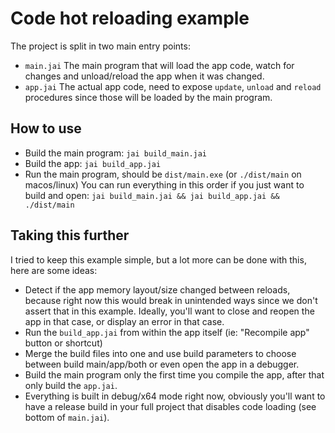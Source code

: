 # Code hot reloading example

The project is split in two main entry points:
- `main.jai` The main program that will load the app code, watch for changes and unload/reload the app when it was changed.
- `app.jai` The actual app code, need to expose `update`, `unload` and `reload` procedures since those will be loaded by the main program.

## How to use
- Build the main program: `jai build_main.jai`
- Build the app: `jai build_app.jai`
- Run the main program, should be `dist/main.exe` (or `./dist/main` on macos/linux)
You can run everything in this order if you just want to build and open: `jai build_main.jai && jai build_app.jai && ./dist/main`

## Taking this further
I tried to keep this example simple, but a lot more can be done with this, here are some ideas:
- Detect if the app memory layout/size changed between reloads, because right now this would break in unintended ways since we don't assert that in this example. Ideally, you'll want to close and reopen the app in that case, or display an error in that case.
- Run the `build_app.jai` from within the app itself (ie: "Recompile app" button or shortcut)
- Merge the build files into one and use build parameters to choose between build main/app/both or even open the app in a debugger.
- Build the main program only the first time you compile the app, after that only build the `app.jai`.
- Everything is built in debug/x64 mode right now, obviously you'll want to have a release build in your full project that disables code loading (see bottom of `main.jai`).